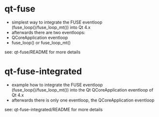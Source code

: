# qt-fuse

- simplest way to integrate the FUSE eventloop (fuse_loop()/fuse_loop_mt()) into Qt 4.x
- afterwards there are two eventloops:
 - QCoreApplication eventloop
 - fuse_loop() or fuse_loop_mt()

see:
  qt-fuse/README for more details

# qt-fuse-integrated

- example how to integrate the FUSE eventloop (fuse_loop()/fuse_loop_mt()) into the Qt QCoreApplication eventloop of Qt 4.x 
- afterwards there is only one eventloop, the QCoreApplication eventloop

see:
  qt-fuse-integrated/README for more details

